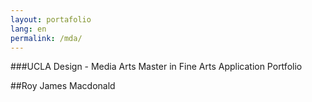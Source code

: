 ```yaml
---
layout: portafolio
lang: en
permalink: /mda/
---
```

###UCLA  Design - Media Arts Master in Fine Arts Application Portfolio

##Roy James Macdonald

